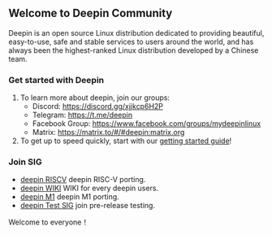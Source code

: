 ## Welcome to Deepin Community

Deepin is an open source Linux distribution dedicated to providing beautiful, easy-to-use, safe and stable services to users around the world, and has always been the highest-ranked Linux distribution developed by a Chinese team.

### Get started with Deepin

1. To learn more about deepin, join our groups:
   - Discord: <https://discord.gg/xjjkcp6H2P>
   - Telegram: <https://t.me/deepin>
   - Facebook Group: <https://www.facebook.com/groups/mydeepinlinux>
   - Matrix: <https://matrix.to/#/#deepin:matrix.org>
2. To get up to speed quickly, start with our [getting started guide](https://wiki.deepin.org/en/home)!

### Join SIG

- [deepin RISCV](https://github.com/deepin-community/sig-deepin-riscv64) deepin RISC-V porting.
- [deepin WIKI](https://github.com/linuxdeepin/wiki.deepin.org) WIKI for every deepin users.
- [deepin M1](https://github.com/linuxdeepin/deepin-m1) deepin M1 porting.
- [deepin Test SIG](https://github.com/deepin-community/SIG/tree/master/sig/deepin-testsig) join pre-release testing.

Welcome to everyone！

